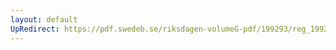 ```yaml
---
layout: default
UpRedirect: https://pdf.swedeb.se/riksdagen-volumeG-pdf/199293/reg_199293/reg_199293_0523.pdf
---
```

